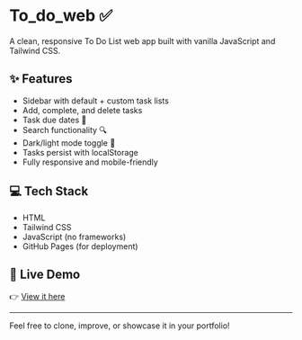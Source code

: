 # To_do_web ✅

A clean, responsive To Do List web app built with vanilla JavaScript and Tailwind CSS.

## ✨ Features
- Sidebar with default + custom task lists
- Add, complete, and delete tasks
- Task due dates 📅
- Search functionality 🔍
- Dark/light mode toggle 🌙
- Tasks persist with localStorage
- Fully responsive and mobile-friendly

## 💻 Tech Stack
- HTML
- Tailwind CSS
- JavaScript (no frameworks)
- GitHub Pages (for deployment)

## 🔗 Live Demo
👉 [View it here](https://YOUR_USERNAME.github.io/To_do_web/)

---

Feel free to clone, improve, or showcase it in your portfolio!
